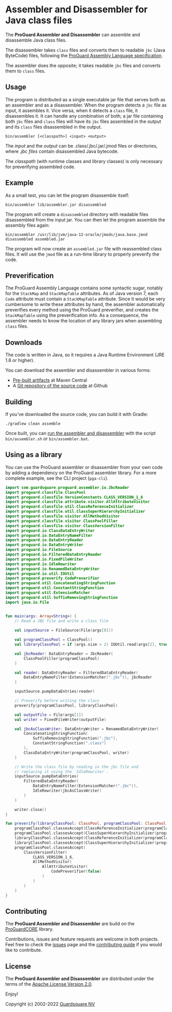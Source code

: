 # Assembler and Disassembler for Java class files

The **ProGuard Assembler and Disassembler** can assemble and disassemble
Java class files.

The disassembler takes `class` files and converts them to readable `jbc`
(Java ByteCode) files, following the [ProGuard Assembly Language
specification](docs/md/specification.md).

The assembler does the opposite; it takes readable `jbc` files and
converts them to `class` files.

## Usage

The program is distributed as a single executable jar file that serves both as
an assembler and as a disassembler. When the program detects a `jbc` file as
input, it assembles it. Vice versa, when it detects a `class` file, it
disassembles it. It can handle any combination of both; a jar file containing
both `jbc` files and `class` files will have its `jbc` files assembled in the
output and its `class` files disassembled in the output.

    bin/assembler [<classpath>] <input> <output>

The _input_ and the _output_ can be .class/.jbc/.jar/.jmod files or
directories, where  _.jbc files_ contain disassembled Java bytecode.

The _classpath_ (with runtime classes and library classes) is only necessary
for preverifying assembled code.

## Example

As a small test, you can let the program disassemble itself:

    bin/assembler lib/assembler.jar disassembled

The program will create a `disassembled` directory with readable files
disassembled from the input jar. You can then let the program assemble the
assembly files again:

    bin/assembler /usr/lib/jvm/java-12-oracle/jmods/java.base.jmod disassembled assembled.jar

The program will now create an `assembled.jar` file with reassembled class
files. It will use the `jmod` file as a run-time library to properly preverify
the code.

## Preverification

The ProGuard Assembly Language contains some syntactic sugar, notably for the
`StackMap` and `StackMapTable` attributes. As of Java version 7, each `Code`
attribute must contain a `StackMapTable` attribute. Since it would be very
cumbersome to write these attributes by hand, the assembler automatically
preverifies every method using the ProGuard preverifier, and creates the
`StackMapTable` using the preverification info. As a consequence, the
assembler needs to know the location of any library jars when assembling
`class` files.

## Downloads

The code is written in Java, so it requires a Java Runtime Environment
(JRE 1.8 or higher).

You can download the assembler and disassembler in various forms:

- [Pre-built artifacts](https://search.maven.org/search?q=g:com.guardsquare) at Maven Central
- A [Git repository of the source code](https://github.com/Guardsquare/proguard-assembler) at Github

## Building

If you've downloaded the source code, you can build it with Gradle:

    ./gradlew clean assemble

Once built, you can [run the assembler and disassembler](index.md) with the
script `bin/assembler.sh` or `bin/assembler.bat`.

## Using as a library

You can use the ProGuard assembler or disassembler from your own code by
adding a dependency on the ProGuard assembler library. For a more complete
example, see the CLI project (`pga-cli`).

```kotlin
import com.guardsquare.proguard.assembler.io.JbcReader
import proguard.classfile.ClassPool
import proguard.classfile.VersionConstants.CLASS_VERSION_1_6
import proguard.classfile.attribute.visitor.AllAttributeVisitor
import proguard.classfile.util.ClassReferenceInitializer
import proguard.classfile.util.ClassSuperHierarchyInitializer
import proguard.classfile.visitor.AllMethodVisitor
import proguard.classfile.visitor.ClassPoolFiller
import proguard.classfile.visitor.ClassVersionFilter
import proguard.io.ClassDataEntryWriter
import proguard.io.DataEntryNameFilter
import proguard.io.DataEntryReader
import proguard.io.DataEntryWriter
import proguard.io.FileSource
import proguard.io.FilteredDataEntryReader
import proguard.io.FixedFileWriter
import proguard.io.IdleRewriter
import proguard.io.RenamedDataEntryWriter
import proguard.io.util.IOUtil
import proguard.preverify.CodePreverifier
import proguard.util.ConcatenatingStringFunction
import proguard.util.ConstantStringFunction
import proguard.util.ExtensionMatcher
import proguard.util.SuffixRemovingStringFunction
import java.io.File


fun main(args: Array<String>) {
    // Read a JBC file and write a class file
 
    val inputSource = FileSource(File(args[0]))

    val programClassPool = ClassPool()
    val libraryClassPool = if (args.size > 2) IOUtil.read(args[2], true) else ClassPool()

    val jbcReader: DataEntryReader = JbcReader(
        ClassPoolFiller(programClassPool)
    )

    val reader: DataEntryReader = FilteredDataEntryReader(
        DataEntryNameFilter(ExtensionMatcher(".jbc")), jbcReader
    )

    inputSource.pumpDataEntries(reader)

    // Preverify before writing the class
    preverify(programClassPool, libraryClassPool)

    val outputFile = File(args[1])
    val writer = FixedFileWriter(outputFile)

    val jbcAsClassWriter: DataEntryWriter = RenamedDataEntryWriter(
        ConcatenatingStringFunction(
            SuffixRemovingStringFunction(".jbc"),
            ConstantStringFunction(".class")
        ),
        ClassDataEntryWriter(programClassPool, writer)
    )

    // Write the class file by reading in the jbc file and 
    // replacing it using the `IdleRewriter`.
    inputSource.pumpDataEntries(
        FilteredDataEntryReader(
            DataEntryNameFilter(ExtensionMatcher(".jbc")),
            IdleRewriter(jbcAsClassWriter)
        )
    )

    writer.close()
}

fun preverify(libraryClassPool: ClassPool, programClassPool: ClassPool) {
    programClassPool.classesAccept(ClassReferenceInitializer(programClassPool, libraryClassPool))
    programClassPool.classesAccept(ClassSuperHierarchyInitializer(programClassPool, libraryClassPool))
    libraryClassPool.classesAccept(ClassReferenceInitializer(programClassPool, libraryClassPool))
    libraryClassPool.classesAccept(ClassSuperHierarchyInitializer(programClassPool, libraryClassPool))
    programClassPool.classesAccept(
        ClassVersionFilter(
            CLASS_VERSION_1_6,
            AllMethodVisitor(
                AllAttributeVisitor(
                    CodePreverifier(false)
                )
            )
        )
    )
}
```


## Contributing

The **ProGuard Assembler and Disassembler** are build on the
[ProGuardCORE](https://github.com/Guardsquare/proguard-core) library.

Contributions, issues and feature requests are welcome in both projects.
Feel free to check the [issues](issues) page and the [contributing
guide](CONTRIBUTING.md) if you would like to contribute.

## License

The **ProGuard Assembler and Disassembler** are distributed under the terms of
the [Apache License Version 2.0](LICENSE).

Enjoy!

Copyright (c) 2002-2022 [Guardsquare NV](https://www.guardsquare.com/)
